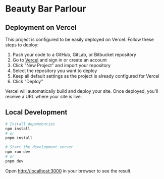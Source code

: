 # Beauty Bar Parlour

## Deployment on Vercel

This project is configured to be easily deployed on Vercel. Follow these steps to deploy:

1. Push your code to a GitHub, GitLab, or Bitbucket repository
2. Go to [Vercel](https://vercel.com) and sign in or create an account
3. Click "New Project" and import your repository
4. Select the repository you want to deploy
5. Keep all default settings as the project is already configured for Vercel
6. Click "Deploy"

Vercel will automatically build and deploy your site. Once deployed, you'll receive a URL where your site is live.

## Local Development

```bash
# Install dependencies
npm install
# or
pnpm install

# Start the development server
npm run dev
# or
pnpm dev
```

Open [http://localhost:3000](http://localhost:3000) in your browser to see the result. 